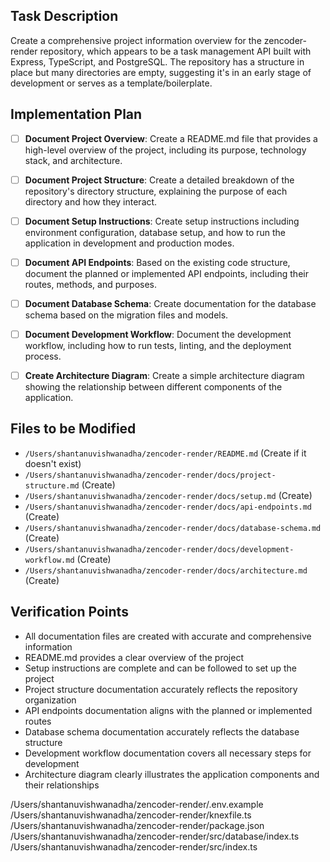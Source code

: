 ## Task Description
Create a comprehensive project information overview for the zencoder-render repository, which appears to be a task management API built with Express, TypeScript, and PostgreSQL. The repository has a structure in place but many directories are empty, suggesting it's in an early stage of development or serves as a template/boilerplate.

## Implementation Plan
- [ ] **Document Project Overview**: Create a README.md file that provides a high-level overview of the project, including its purpose, technology stack, and architecture.

- [ ] **Document Project Structure**: Create a detailed breakdown of the repository's directory structure, explaining the purpose of each directory and how they interact.

- [ ] **Document Setup Instructions**: Create setup instructions including environment configuration, database setup, and how to run the application in development and production modes.

- [ ] **Document API Endpoints**: Based on the existing code structure, document the planned or implemented API endpoints, including their routes, methods, and purposes.

- [ ] **Document Database Schema**: Create documentation for the database schema based on the migration files and models.

- [ ] **Document Development Workflow**: Document the development workflow, including how to run tests, linting, and the deployment process.

- [ ] **Create Architecture Diagram**: Create a simple architecture diagram showing the relationship between different components of the application.

## Files to be Modified
- `/Users/shantanuvishwanadha/zencoder-render/README.md` (Create if it doesn't exist)
- `/Users/shantanuvishwanadha/zencoder-render/docs/project-structure.md` (Create)
- `/Users/shantanuvishwanadha/zencoder-render/docs/setup.md` (Create)
- `/Users/shantanuvishwanadha/zencoder-render/docs/api-endpoints.md` (Create)
- `/Users/shantanuvishwanadha/zencoder-render/docs/database-schema.md` (Create)
- `/Users/shantanuvishwanadha/zencoder-render/docs/development-workflow.md` (Create)
- `/Users/shantanuvishwanadha/zencoder-render/docs/architecture.md` (Create)

## Verification Points
- All documentation files are created with accurate and comprehensive information
- README.md provides a clear overview of the project
- Setup instructions are complete and can be followed to set up the project
- Project structure documentation accurately reflects the repository organization
- API endpoints documentation aligns with the planned or implemented routes
- Database schema documentation accurately reflects the database structure
- Development workflow documentation covers all necessary steps for development
- Architecture diagram clearly illustrates the application components and their relationships
<!-- required-files:start -->
/Users/shantanuvishwanadha/zencoder-render/.env.example
/Users/shantanuvishwanadha/zencoder-render/knexfile.ts
/Users/shantanuvishwanadha/zencoder-render/package.json
/Users/shantanuvishwanadha/zencoder-render/src/database/index.ts
/Users/shantanuvishwanadha/zencoder-render/src/index.ts
<!-- required-files:end -->